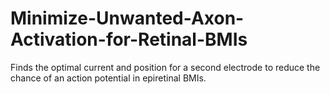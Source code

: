 # Minimize-Unwanted-Axon-Activation-for-Retinal-BMIs
Finds the optimal current and position for a second electrode to reduce the chance of an action potential in epiretinal BMIs.
